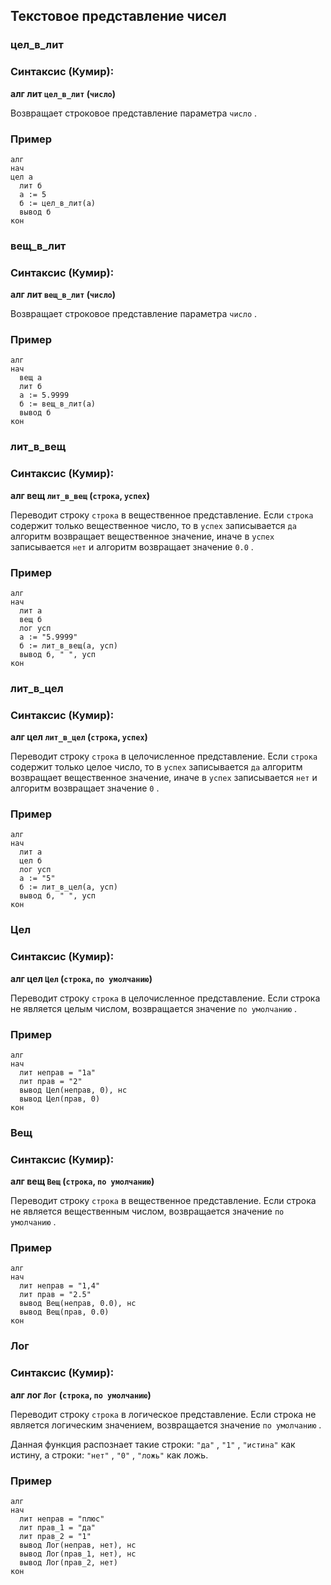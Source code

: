 ## Текстовое представление чисел

### цел_в_лит

### Синтаксис (Кумир):

**алг лит `цел_в_лит` (`число`)**

Возвращает строковое представление параметра `число` .

### Пример

```кумир
алг
нач
цел а
  лит б
  а := 5
  б := цел_в_лит(а)
  вывод б
кон
```

### вещ_в_лит

### Синтаксис (Кумир):

**алг лит `вещ_в_лит` (`число`)**

Возвращает строковое представление параметра `число` .

### Пример

```кумир
алг
нач
  вещ а
  лит б
  а := 5.9999
  б := вещ_в_лит(а)
  вывод б
кон
```

### лит_в_вещ

### Синтаксис (Кумир):

**алг вещ `лит_в_вещ` (`строка`, `успех`)**

Переводит строку `строка` в вещественное представление.
            Если `строка` содержит только вещественное число, то в `успех` записывается `да` алгоритм возвращает вещественное значение, иначе в `успех` записывается `нет` и алгоритм возвращает значение `0.0` .

### Пример

```кумир
алг
нач
  лит а
  вещ б
  лог усп
  а := "5.9999"
  б := лит_в_вещ(а, усп)
  вывод б, " ", усп
кон
```

### лит_в_цел

### Синтаксис (Кумир):

**алг цел `лит_в_цел` (`строка`, `успех`)**

Переводит строку `строка` в целочисленное представление.
            Если `строка` содержит только целое число, то в `успех` записывается `да` алгоритм возвращает вещественное значение, иначе в `успех` записывается `нет` и алгоритм возвращает значение `0` .

### Пример

```кумир
алг
нач
  лит а
  цел б
  лог усп
  а := "5"
  б := лит_в_цел(а, усп)
  вывод б, " ", усп
кон
```

### Цел

### Синтаксис (Кумир):

**алг цел `Цел` (`строка`, `по умолчанию`)**

Переводит строку `строка` в целочисленное представление. 
Если строка не является целым числом, возвращается значение `по умолчанию` .

### Пример

```кумир
алг
нач
  лит неправ = "1а"
  лит прав = "2"
  вывод Цел(неправ, 0), нс
  вывод Цел(прав, 0)
кон
```

### Вещ

### Синтаксис (Кумир):

**алг вещ `Вещ` (`строка`, `по умолчанию`)**

Переводит строку `строка` в вещественное представление. 
Если строка не является вещественным числом, возвращается значение `по умолчанию` .

### Пример

```кумир
алг
нач
  лит неправ = "1,4"
  лит прав = "2.5"
  вывод Вещ(неправ, 0.0), нс
  вывод Вещ(прав, 0.0)
кон
```

### Лог

### Синтаксис (Кумир):

**алг лог `Лог` (`строка`, `по умолчанию`)**

Переводит строку `строка` в логическое представление. 
Если строка не является логическим значением, возвращается значение `по умолчанию` .

Данная функция распознает такие строки: `"да"` , `"1"` , `"истина"` как истину, а строки: `"нет"` , `"0"` , `"ложь"` как ложь.

### Пример

```кумир
алг
нач
  лит неправ = "плюс"
  лит прав_1 = "да"
  лит прав_2 = "1"
  вывод Лог(неправ, нет), нс
  вывод Лог(прав_1, нет), нс
  вывод Лог(прав_2, нет)
кон
```